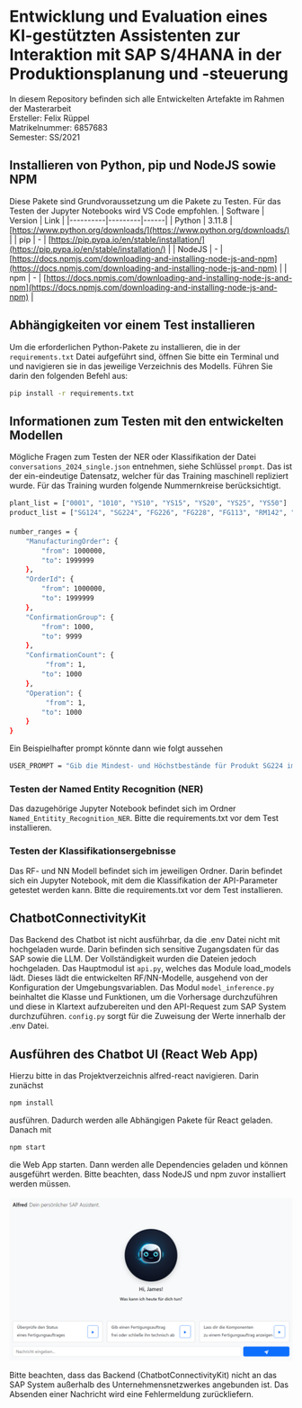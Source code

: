 # Entwicklung und Evaluation eines KI-gestützten Assistenten zur Interaktion mit SAP S/4HANA in der Produktionsplanung und -steuerung
In diesem Repository befinden sich alle Entwickelten Artefakte im Rahmen der Masterarbeit  
Ersteller: Felix Rüppel  
Matrikelnummer: 6857683  
Semester: SS/2021

## Installieren von Python, pip und NodeJS sowie NPM
Diese Pakete sind Grundvoraussetzung um die Pakete zu Testen. Für das Testen der Jupyter Notebooks wird VS Code empfohlen.
| Software | Version | Link |
|----------|---------|------|
| Python   | 3.11.8  | [https://www.python.org/downloads/](https://www.python.org/downloads/) |
| pip      | -       | [https://pip.pypa.io/en/stable/installation/](https://pip.pypa.io/en/stable/installation/) |
| NodeJS   | -       | [https://docs.npmjs.com/downloading-and-installing-node-js-and-npm](https://docs.npmjs.com/downloading-and-installing-node-js-and-npm) |
| npm      | -       | [https://docs.npmjs.com/downloading-and-installing-node-js-and-npm](https://docs.npmjs.com/downloading-and-installing-node-js-and-npm) |

## Abhängigkeiten vor einem Test installieren
Um die erforderlichen Python-Pakete zu installieren, die in der `requirements.txt` Datei aufgeführt sind, öffnen Sie bitte ein Terminal und und navigieren sie in das jeweilige Verzeichnis des Modells. Führen Sie darin den folgenden Befehl aus:

```bash
pip install -r requirements.txt
```

## Informationen zum Testen mit den entwickelten Modellen
Mögliche Fragen zum Testen der NER oder Klassifikation der Datei ```conversations_2024_single.json``` entnehmen, siehe Schlüssel ```prompt```. Das ist der ein-eindeutige Datensatz, welcher für das Training maschinell repliziert wurde. Für das Training wurden folgende Nummernkreise berücksichtigt.

```bash
plant_list = ["0001", "1010", "YS10", "YS15", "YS20", "YS25", "YS50"]
product_list = ["SG124", "SG224", "FG226", "FG228", "FG113", "RM142", "RM143", "RM234", "RM124"]

number_ranges = {
    "ManufacturingOrder": {
        "from": 1000000,
        "to": 1999999
    },
    "OrderId": {
        "from": 1000000,
        "to": 1999999
    },
    "ConfirmationGroup": {
        "from": 1000,
        "to": 9999
    },
    "ConfirmationCount": {
         "from": 1,
        "to": 1000
    },
    "Operation": {
         "from": 1,
        "to": 1000
    }
}
```

Ein Beispielhafter prompt könnte dann wie folgt aussehen
```bash
USER_PROMPT = "Gib die Mindest- und Höchstbestände für Produkt SG224 im Werk 1010 an."
```

### Testen der Named Entity Recognition (NER)
Das dazugehörige Jupyter Notebook befindet sich im Ordner ```Named_Entitity_Recognition_NER```. Bitte die requirements.txt vor dem Test installieren.

### Testen der Klassifikationsergebnisse
Das RF- und NN Modell befindet sich im jeweiligen Ordner. Darin befindet sich ein Jupyter Notebook, mit dem die Klassifikation der API-Parameter getestet werden kann. Bitte die requirements.txt vor dem Test installieren.

## ChatbotConnectivityKit
Das Backend des Chatbot ist nicht ausführbar, da die .env Datei nicht mit hochgeladen wurde. Darin befinden sich sensitive Zugangsdaten für das SAP sowie die LLM. Der Vollständigkeit wurden die Dateien jedoch hochgeladen. Das Hauptmodul ist ```api.py```, welches das Module load_models lädt. Dieses lädt die entwickelten RF/NN-Modelle, ausgehend von der Konfiguration der Umgebungsvariablen. Das Modul ```model_inference.py``` beinhaltet die Klasse und Funktionen, um die Vorhersage durchzuführen und diese in Klartext aufzubereiten und den API-Request zum SAP System durchzuführen. ```config.py``` sorgt für die Zuweisung der Werte innerhalb der .env Datei.

## Ausführen des Chatbot UI (React Web App)
Hierzu bitte in das Projektverzeichnis alfred-react navigieren. Darin zunächst

```bash 
npm install
``` 
ausführen. Dadurch werden alle Abhängigen Pakete für React geladen. Danach mit 

```bash 
npm start
``` 

die Web App starten. Dann werden alle Dependencies geladen und können ausgeführt werden. Bitte beachten, dass NodeJS und npm zuvor installiert werden müssen. <br><br>
![React Web App für den Chatbot Alfred](alfred_react.png "React Web App für den Chatbot Alfred")

Bitte beachten, dass das Backend (ChatbotConnectivityKit) nicht an das SAP System außerhalb des Unternehmensnetzwerkes angebunden ist. Das Absenden einer Nachricht wird eine Fehlermeldung zurückliefern.
